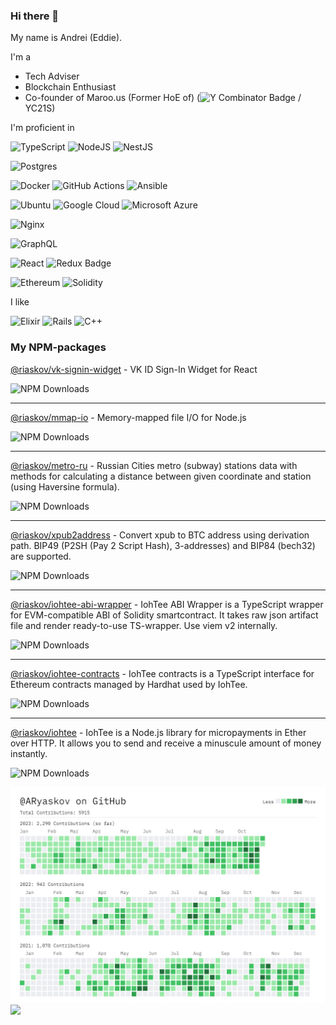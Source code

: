 ### Hi there 👋

My name is Andrei (Eddie).

I'm a
 - Tech Adviser
 - Blockchain Enthusiast
 - Co-founder of Maroo.us (Former HoE of) (![Y Combinator Badge](https://img.shields.io/badge/Y%20Combinator-F0652F?logo=ycombinator&logoColor=fff&style=flat) / YC21S)


I'm proficient in

![TypeScript](https://img.shields.io/badge/typescript-%23007ACC.svg?style=flat&logo=typescript&logoColor=white)
![NodeJS](https://img.shields.io/badge/node.js-6DA55F?style=flat&logo=node.js&logoColor=white)
![NestJS](https://img.shields.io/badge/nestjs-%23E0234E.svg?style=flat&logo=nestjs&logoColor=white)

![Postgres](https://img.shields.io/badge/postgres-%23316192.svg?style=flat&logo=postgresql&logoColor=white)

![Docker](https://img.shields.io/badge/docker-%230db7ed.svg?style=flat&logo=docker&logoColor=white)
![GitHub Actions](https://img.shields.io/badge/GitHub%20Actions-2088FF?logo=githubactions&logoColor=fff&style=flat)
![Ansible](https://img.shields.io/badge/Ansible-E00?logo=ansible&logoColor=fff&style=flat)

![Ubuntu](https://img.shields.io/badge/Ubuntu-E95420?style=flat&logo=ubuntu&logoColor=white)
![Google Cloud](https://img.shields.io/badge/Google%20Cloud-4285F4?logo=googlecloud&logoColor=fff&style=flat)
![Microsoft Azure](https://img.shields.io/badge/Microsoft%20Azure-0078D4?logo=microsoftazure&logoColor=fff&style=flat)


![Nginx](https://img.shields.io/badge/nginx-%23009639.svg?style=flat&logo=nginx&logoColor=white)


![GraphQL](https://img.shields.io/badge/-GraphQL-E10098?style=flat&logo=graphql&logoColor=white)


![React](https://img.shields.io/badge/react-%2320232a.svg?style=flat&logo=react&logoColor=%2361DAFB)
![Redux Badge](https://img.shields.io/badge/Redux-764ABC?logo=redux&logoColor=fff&style=flat)


![Ethereum](https://img.shields.io/badge/Ethereum-3C3C3D?style=flat&logo=Ethereum&logoColor=white)
![Solidity](https://img.shields.io/badge/Solidity-%23363636.svg?style=flat&logo=solidity&logoColor=white)


I like

![Elixir](https://img.shields.io/badge/elixir-%234B275F.svg?style=flat&logo=elixir&logoColor=white)
![Rails](https://img.shields.io/badge/rails-%23CC0000.svg?style=flat&logo=ruby-on-rails&logoColor=white)
![C++](https://img.shields.io/badge/c++-%2300599C.svg?style=flat&logo=c%2B%2B&logoColor=white)

### My NPM-packages

[@riaskov/vk-signin-widget](https://www.npmjs.com/package/@riaskov/vk-signin-widget) - VK ID Sign-In Widget for React

![NPM Downloads](https://img.shields.io/npm/dw/%40riaskov%2Fvk-signin-widget)

---

[@riaskov/mmap-io](https://www.npmjs.com/package/@riaskov/mmap-io) - Memory-mapped file I/O for Node.js

![NPM Downloads](https://img.shields.io/npm/dw/%40riaskov%2Fmmap-io)

---

[@riaskov/metro-ru](https://www.npmjs.com/package/@riaskov/metro-ru) - Russian Cities metro (subway) stations data with methods for calculating a distance between given coordinate and station (using Haversine formula).

![NPM Downloads](https://img.shields.io/npm/dw/%40riaskov%2Fmetro-ru)

---

[@riaskov/xpub2address](https://www.npmjs.com/package/@riaskov/xpub2address) - Convert xpub to BTC address using derivation path. BIP49 (P2SH (Pay 2 Script Hash), 3-addresses) and BIP84 (bech32) are supported.

![NPM Downloads](https://img.shields.io/npm/dw/%40riaskov%2Fxpub2address)

---

[@riaskov/iohtee-abi-wrapper](https://www.npmjs.com/package/@riaskov/iohtee-abi-wrapper) - IohTee ABI Wrapper is a TypeScript wrapper for EVM-compatible ABI of Solidity smartcontract. It takes raw json artifact file and render ready-to-use TS-wrapper. Use viem v2 internally.

![NPM Downloads](https://img.shields.io/npm/dw/%40riaskov%2Fiohtee-abi-wrapper)

---

[@riaskov/iohtee-contracts](https://www.npmjs.com/package/@riaskov/iohtee-contracts) - IohTee contracts is a TypeScript interface for Ethereum contracts managed by Hardhat used by IohTee.

![NPM Downloads](https://img.shields.io/npm/dw/%40riaskov%2Fiohtee-contracts)

---

[@riaskov/iohtee](https://www.npmjs.com/package/@riaskov/iohtee) - IohTee is a Node.js library for micropayments in Ether over HTTP. It allows you to send and receive a minuscule amount of money instantly.

![NPM Downloads](https://img.shields.io/npm/dw/%40riaskov%2Fiohtee)

![](./img/contributions.jpg)
![](./profile-3d-contrib/profile-gitblock.svg)

<!--
**ARyaskov/ARyaskov** is a ✨ _special_ ✨ repository because its `README.md` (this file) appears on your GitHub profile.

Here are some ideas to get you started:

- 🔭 I’m currently working on ...
- 🌱 I’m currently learning ...
- 👯 I’m looking to collaborate on ...
- 🤔 I’m looking for help with ...
- 💬 Ask me about ...
- 📫 How to reach me: ...
- 😄 Pronouns: ...
- ⚡ Fun fact: ...
-->
